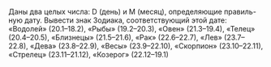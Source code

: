 Даны два целых числа: D (день) и M (месяц), определяющие правиль-
 ную дату. Вывести знак Зодиака, соответствующий этой дате: «Водолей»
 (20.1–18.2), «Рыбы» (19.2–20.3), «Овен» (21.3–19.4), «Телец» (20.4–20.5),
 «Близнецы» (21.5–21.6), «Рак» (22.6–22.7), «Лев» (23.7–22.8), «Дева»
 (23.8–22.9), «Весы» (23.9–22.10), «Скорпион» (23.10–22.11), «Стрелец»
 (23.11–21.12), «Козерог» (22.12–19.1)
